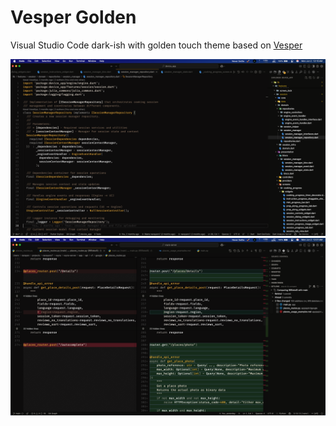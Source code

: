 # Vesper Golden

Visual Studio Code dark-ish with golden touch theme based on [Vesper](https://github.com/raunofreiberg/vesper)

![image](https://raw.githubusercontent.com/narayann7/vesper-golden/main/images/demo_one.png)
![image](https://raw.githubusercontent.com/narayann7/vesper-golden/main/images/demo_two.png)
